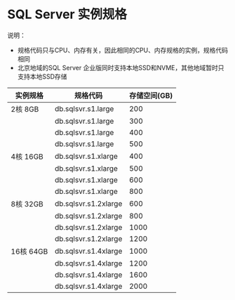 # SQL Server 实例规格

说明：
- 规格代码只与CPU、内存有关，因此相同的CPU、内存规格的实例，规格代码相同
- 北京地域的SQL Server 企业版同时支持本地SSD和NVME，其他地域暂时只支持本地SSD存储

|实例规格|规格代码|存储空间(GB)|
|---|---|---|
|2核 8GB|db.sqlsvr.s1.large|200|
| |db.sqlsvr.s1.large|300|
| |db.sqlsvr.s1.large|400|
| |db.sqlsvr.s1.large|500|
|4核 16GB|db.sqlsvr.s1.xlarge|400|
| |db.sqlsvr.s1.xlarge|500|
| |db.sqlsvr.s1.xlarge|600|
| |db.sqlsvr.s1.xlarge|800|
|8核 32GB|db.sqlsvr.s1.2xlarge|600|
| |db.sqlsvr.s1.2xlarge|800|
| |db.sqlsvr.s1.2xlarge|1000|
| |db.sqlsvr.s1.2xlarge|1200|
|16核 64GB|db.sqlsvr.s1.4xlarge|1000|
| |db.sqlsvr.s1.4xlarge|1200|
| |db.sqlsvr.s1.4xlarge|1600|
| |db.sqlsvr.s1.4xlarge|2000|
